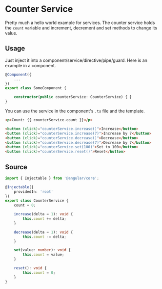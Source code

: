 # Counter Service

Pretty much a hello world example for services. The counter service holds the `count` variable and
increment, decrement and set methods to change its value.

## Usage

Just inject it into a component/service/directive/pipe/guard.
Here is an example in a component.

<ngs-code-block-with-header>

```typescript
@Component({
    ...
})
export class SomeComponent {

	constructor(public counterService: CounterService) { }
}
```

</ngs-code-block-with-header>

You can use the service in the component's `.ts` file and the template.

<ngs-code-block-with-header>

```html
<p>Count: {{ counterService.count }}</p>

<button (click)="counterService.increase()">Increase</button>
<button (click)="counterService.increase(7)">Increase by 7</button>
<button (click)="counterService.decrease()">Decrease</button>
<button (click)="counterService.decrease(7)">Decrease by 7</button>
<button (click)="counterService.set(100)">Set to 100</button>
<button (click)="counterService.reset()">Reset</button>
```

</ngs-code-block-with-header>

## Source

<ngs-code-block-with-header file-name="counter.service.ts">

```typescript
import { Injectable } from '@angular/core';

@Injectable({
	providedIn: 'root'
})
export class CounterService {
	count = 0;

	increase(delta = 1): void {
		this.count += delta;
	}

	decrease(delta = 1): void {
		this.count -= delta;
	}

	set(value: number): void {
		this.count = value;
	}

	reset(): void {
		this.count = 0;
	}
}

```

</ngs-code-block-with-header>

